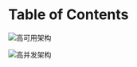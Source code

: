 # Table of Contents



![高可用架构](http://ww3.sinaimg.cn/large/006tNc79ly1g4votr7dztj30ut0u00wv.jpg)

![高并发架构](http://ww4.sinaimg.cn/large/006tNc79ly1g4votrij9kj31ol0akgnw.jpg)
